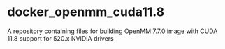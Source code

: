 # docker_openmm_cuda11.8
A repository containing files for building OpenMM 7.7.0 image with CUDA 11.8 support for 520.x NVIDIA drivers

